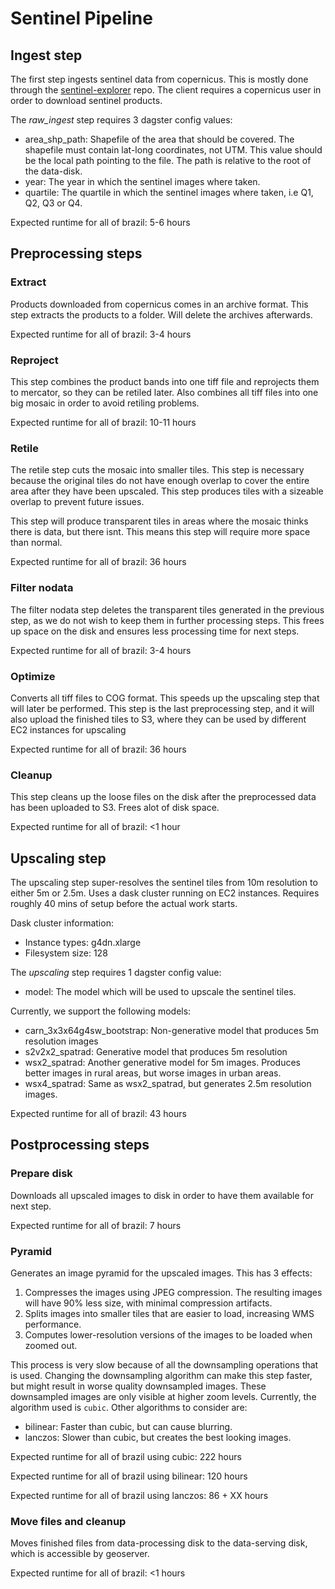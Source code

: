 # Sentinel Pipeline


## Ingest step
The first step ingests sentinel data from copernicus. This is mostly done through the
[sentinel-explorer](https://github.com/openearthplatforminitiative/sentinel2-explorer) repo.
The client requires a copernicus user in order to download sentinel products.

The *raw_ingest* step requires 3 dagster config values:
* area_shp_path: Shapefile of the area that should be covered. The shapefile must contain lat-long coordinates, 
not UTM. This value should be the local path pointing to the file. The path is relative to the root of the data-disk.
* year: The year in which the sentinel images where taken.
* quartile: The quartile in which the sentinel images where taken, i.e Q1, Q2, Q3 or Q4.

Expected runtime for all of brazil: 5-6 hours


## Preprocessing steps

### Extract
Products downloaded from copernicus comes in an archive format. This step extracts the products to a folder.
Will delete the archives afterwards.

Expected runtime for all of brazil: 3-4 hours

### Reproject
This step combines the product bands into one tiff file and reprojects them to mercator, so they can be retiled
later. Also combines all tiff files into one big mosaic in order to avoid retiling problems.

Expected runtime for all of brazil: 10-11 hours

### Retile
The retile step cuts the mosaic into smaller tiles. This step is necessary because the original tiles
do not have enough overlap to cover the entire area after they have been upscaled. This step produces tiles with a
sizeable overlap to prevent future issues. 

This step will produce transparent tiles in areas where the mosaic thinks there is data, but there isnt.
This means this step will require more space than normal.

Expected runtime for all of brazil: 36 hours

### Filter nodata
The filter nodata step deletes the transparent tiles generated in the previous step, as we do not wish to keep them
in further processing steps. This frees up space on the disk and ensures less processing time for next steps.

Expected runtime for all of brazil: 3-4 hours

### Optimize
Converts all tiff files to COG format. This speeds up the upscaling step that will later be performed.
This step is the last preprocessing step, and it will also upload the finished tiles to S3, where they can
be used by different EC2 instances for upscaling

Expected runtime for all of brazil: 36 hours

### Cleanup
This step cleans up the loose files on the disk after the preprocessed data has been uploaded to S3. 
Frees alot of disk space.

Expected runtime for all of brazil: <1 hour

## Upscaling step
The upscaling step super-resolves the sentinel tiles from 10m resolution to either 5m or 2.5m. 
Uses a dask cluster running on EC2 instances. Requires roughly 40 mins of setup before the actual work starts.

Dask cluster information:
* Instance types: g4dn.xlarge
* Filesystem size: 128

The *upscaling* step requires 1 dagster config value:
* model: The model which will be used to upscale the sentinel tiles.

Currently, we support the following models:
* carn_3x3x64g4sw_bootstrap: Non-generative model that produces 5m resolution images
* s2v2x2_spatrad: Generative model that produces 5m resolution
* wsx2_spatrad: Another generative model for 5m images. Produces better images 
in rural areas, but worse images in urban areas.
* wsx4_spatrad: Same as wsx2_spatrad, but generates 2.5m resolution images.

Expected runtime for all of brazil: 43 hours

## Postprocessing steps


### Prepare disk
Downloads all upscaled images to disk in order to have them available for next step.

Expected runtime for all of brazil: 7 hours

### Pyramid
Generates an image pyramid for the upscaled images. This has 3 effects:

1. Compresses the images using JPEG compression. The resulting images will have 90% less
size, with minimal compression artifacts.
2. Splits images into smaller tiles that are easier to load, increasing WMS performance.
3. Computes lower-resolution versions of the images to be loaded when zoomed out.

This process is very slow because of all the downsampling operations that is used.
Changing the downsampling algorithm can make this step faster, but might result in
worse quality downsampled images. These downsampled images are only visible at 
higher zoom levels. Currently, the algorithm used is ```cubic```.
Other algorithms to consider are:

* bilinear: Faster than cubic, but can cause blurring.
* lanczos: Slower than cubic, but creates the best looking images.


Expected runtime for all of brazil using cubic: 222 hours

Expected runtime for all of brazil using bilinear: 120 hours

Expected runtime for all of brazil using lanczos: 86 + XX hours

### Move files and cleanup

Moves finished files from data-processing disk to the data-serving disk, which is
accessible by geoserver. 

Expected runtime for all of brazil: <1 hours

